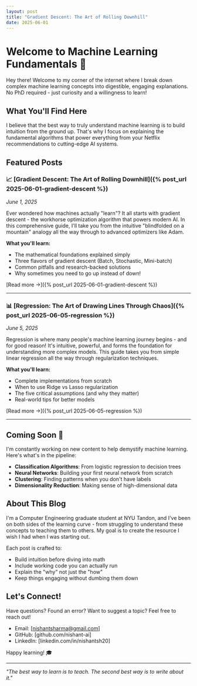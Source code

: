 ```yaml
---
layout: post
title: "Gradient Descent: The Art of Rolling Downhill"
date: 2025-06-01
---
```


# Welcome to Machine Learning Fundamentals 🚀

Hey there! Welcome to my corner of the internet where I break down complex machine learning concepts into digestible, engaging explanations. No PhD required - just curiosity and a willingness to learn!

## What You'll Find Here

I believe that the best way to truly understand machine learning is to build intuition from the ground up. That's why I focus on explaining the fundamental algorithms that power everything from your Netflix recommendations to cutting-edge AI systems.

## Featured Posts

### 📈 [Gradient Descent: The Art of Rolling Downhill]({% post_url 2025-06-01-gradient-descent %})
*June 1, 2025*

Ever wondered how machines actually "learn"? It all starts with gradient descent - the workhorse optimization algorithm that powers modern AI. In this comprehensive guide, I'll take you from the intuitive "blindfolded on a mountain" analogy all the way through to advanced optimizers like Adam. 

**What you'll learn:**
- The mathematical foundations explained simply
- Three flavors of gradient descent (Batch, Stochastic, Mini-batch)
- Common pitfalls and research-backed solutions
- Why sometimes you need to go up instead of down!

[Read more →]({% post_url 2025-06-01-gradient-descent %})

---

### 📊 [Regression: The Art of Drawing Lines Through Chaos]({% post_url 2025-06-05-regression %})
*June 5, 2025*

Regression is where many people's machine learning journey begins - and for good reason! It's intuitive, powerful, and forms the foundation for understanding more complex models. This guide takes you from simple linear regression all the way through regularization techniques.

**What you'll learn:**
- Complete implementations from scratch
- When to use Ridge vs Lasso regularization
- The five critical assumptions (and why they matter)
- Real-world tips for better models

[Read more →]({% post_url 2025-06-05-regression %})

---

## Coming Soon 🎯

I'm constantly working on new content to help demystify machine learning. Here's what's in the pipeline:

- **Classification Algorithms**: From logistic regression to decision trees
- **Neural Networks**: Building your first neural network from scratch
- **Clustering**: Finding patterns when you don't have labels
- **Dimensionality Reduction**: Making sense of high-dimensional data

## About This Blog

I'm a Computer Engineering graduate student at NYU Tandon, and I've been on both sides of the learning curve - from struggling to understand these concepts to teaching them to others. My goal is to create the resource I wish I had when I was starting out.

Each post is crafted to:
- Build intuition before diving into math
- Include working code you can actually run
- Explain the "why" not just the "how"
- Keep things engaging without dumbing them down

## Let's Connect!

Have questions? Found an error? Want to suggest a topic? Feel free to reach out!

- Email: [nishantsharma@gmail.com]
- GitHub: [github.com/nishant-ai]
- LinkedIn: [linkedin.com/in/nishantsh20]

Happy learning! 🎓

---

*"The best way to learn is to teach. The second best way is to write about it."*